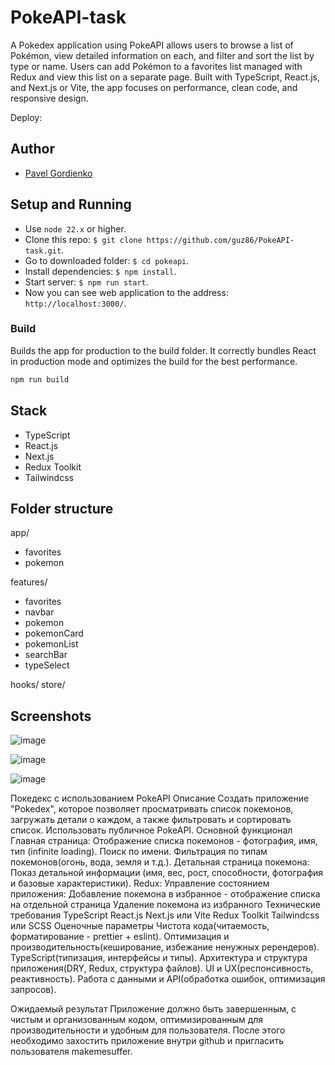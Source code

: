 # PokeAPI-task

A Pokedex application using PokeAPI allows users to browse a list of Pokémon, view detailed information on each, and filter and sort the list by type or name. Users can add Pokémon to a favorites list managed with Redux and view this list on a separate page. Built with TypeScript, React.js, and Next.js or Vite, the app focuses on performance, clean code, and responsive design.
 
Deploy: 

## Author

- [Pavel Gordienko](https://github.com/guz86)

## Setup and Running

- Use `node 22.x` or higher.
- Clone this repo: `$ git clone https://github.com/guz86/PokeAPI-task.git`.
- Go to downloaded folder: `$ cd pokeapi`.
- Install dependencies: `$ npm install`.
- Start server: `$ npm run start`.
- Now you can see web application to the address: `http://localhost:3000/`.

### Build

Builds the app for production to the build folder. It correctly bundles React in production mode and optimizes the build for the best performance.

```bash
npm run build
```

## Stack
- TypeScript
- React.js
- Next.js
- Redux Toolkit
- Tailwindcss
 

## Folder structure
app/
- favorites
- pokemon
 
features/
- favorites
- navbar
- pokemon
- pokemonCard
- pokemonList
- searchBar
- typeSelect
 
hooks/
store/

## Screenshots

![image](https://github.com/user-attachments/assets/6e31db3e-92f4-4c24-959d-b48ebafdcb68)

![image](https://github.com/user-attachments/assets/adc74da0-0fb0-4777-bafa-a896573629f3)

![image](https://github.com/user-attachments/assets/c0e605cc-451b-460a-a0ae-3900b2671106)



 
Покедекс с использованием PokeAPI
Описание
Создать приложение "Pokedex", которое позволяет просматривать список покемонов, загружать детали о каждом, а также фильтровать и сортировать список. Использовать публичное PokeAPI.
Основной функционал
Главная страница:
Отображение списка покемонов - фотография, имя, тип (infinite loading).
Поиск по имени.
Фильтрация по типам покемонов(огонь, вода, земля и т.д.).
Детальная страница покемона:
Показ детальной информации (имя, вес, рост, способности, фотография и базовые характеристики).
Redux:
Управление состоянием приложения:
Добавление покемона в избранное - отображение списка на отдельной страница
Удаление покемона из избранного 
Технические требования
TypeScript
React.js
Next.js или Vite
Redux Toolkit
Tailwindcss или SCSS
Оценочные параметры
Чистота кода(читаемость, форматирование - prettier + eslint).
Оптимизация и производительность(кеширование, избежание ненужных ререндеров).
TypeScript(типизация, интерфейсы и типы).
Архитектура и структура приложения(DRY, Redux, структура файлов).
UI и UX(респонсивность, реактивность).
Работа с данными и API(обработка ошибок, оптимизация запросов).

Ожидаемый результат
Приложение должно быть завершенным, с чистым и организованным кодом, оптимизированным для производительности и удобным для пользователя. После этого необходимо захостить приложение внутри github и пригласить пользователя makemesuffer.
